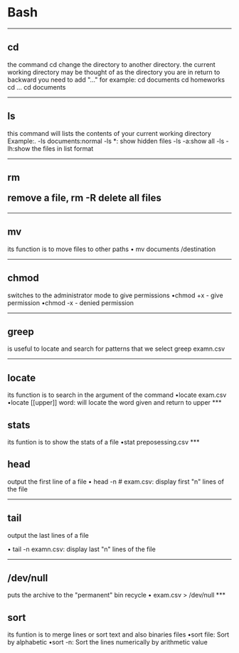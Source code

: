 <h1> Bash </h1>

***

<h2> cd </h2>

the command cd change the directory to another directory. the current working directory may be thought of as the directory you are in
return to backward you need to add "..." for example: 
cd documents
cd homeworks
cd ...
cd documents

***

<h2> ls </h2>

this command will lists the contents of your current working directory Example:.
-ls documents:normal
-ls *: show hidden files
-ls -a:show all
-ls -lh:show the files in list format

***
<h2> rm </rm>

remove a file, rm -R delete all files 
***
<h2> mv </h2>

its function is to move files to other paths
•	mv documents /destination
***
<h2> chmod </h2>
switches to the administrator mode to give permissions
•chmod +x - give permission
•chmod -x - denied permission

***

<h2>greep</h2>
is useful to locate and search for patterns that we select
greep examn.csv
  
***
<h2>locate</h2>
its function is to search in the argument of the command
•locate exam.csv
•locate [[upper]] word: will locate the word given and return to upper
***
<h2>stats</h2>
its funtion is to show the stats of a file
•stat preposessing.csv
***
<h2>head</h2>
output the first line of a file
•	head -n # exam.csv: display first "n" lines of the file

***
<h2>tail</h2>
 output the last lines of a file
  
 •	tail -n  examn.csv: display last "n" lines of the file 
 ***
<h2> /dev/null </h2>
puts the archive to the "permanent" bin recycle
 • exam.csv > /dev/null
 ***
 <h2>sort</h2>
 its funtion is to merge lines or sort text and also binaries files
  •sort file: Sort by alphabetic
  •sort -n: Sort the lines numerically by arithmetic value

